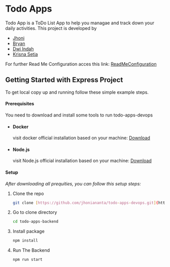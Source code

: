 # Todo Apps

Todo App is a ToDo List App to help you managae and track down your daily activities. This project is developed by

<ul>
    <li><a href="https://github.com/jhoniananta">Jhoni</a></li>
    <li><a href="https://github.com/bryanmichaelk">Bryan</a></li>
    <li><a href="https://github.com/dwiindahr">Dwi Indah</a></li>
    <li><a href="https://github.com/KrisnaSetia">Krisna Setia</a></li>
</ul>

For further Read Me Configuration acces this link:
[ReadMeConfiguration](https://its.id/m/KonfigurasiTODOAPPS)

## Getting Started with Express Project

To get local copy up and running follow these simple example steps.

#### Prerequisites

You need to download and install some tools to run todo-apps-devops

- #### Docker

  visit docker official installation based on your machine: [Download](https://www.docker.com/products/docker-desktop/)

- #### Node.js
  visit Node.js official installation based on your machine: [Download](https://nodejs.org/en)

#### Setup

_After downloading all prequities, you can follow this setup steps:_

1. Clone the repo
   ```sh
   git clone [https://github.com/jhoniananta/todo-apps-devops.git](https://github.com/bryanmichaelk/todo-apps-backend.git)
   ```
2. Go to clone directory
   ```sh
   cd todo-apps-backend
   ```
3. Install package
   ```sh
   npm install
   ```
4. Run The Backend
   ```sh
   npm run start
   ```
